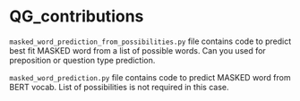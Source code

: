 # QG_contributions

`masked_word_prediction_from_possibilities.py` file contains code to predict best fit MASKED word from a list of possible words. Can you used for preposition or question type prediction.

`masked_word_prediction.py` file contains code to predict MASKED word from BERT vocab. List of possibilities is not required in this case.
